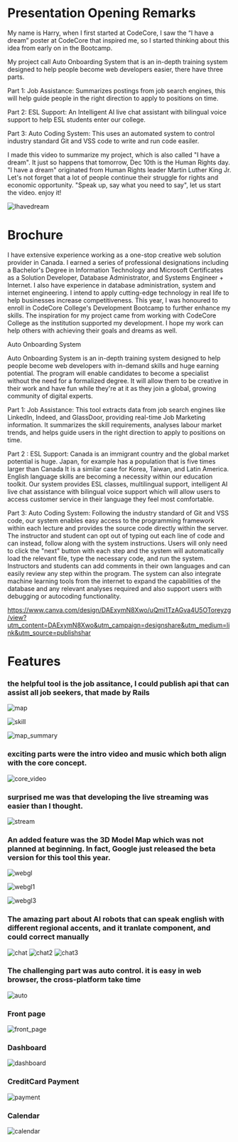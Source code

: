 # Presentation Opening Remarks

My name is Harry, when I first started at CodeCore, I saw the “I have a dream” poster at CodeCore that inspired me, so I started thinking about this idea  from early on in the Bootcamp.

My project call Auto Onboarding System that is an in-depth training system designed to help people become web developers easier, there have three parts.

Part 1: Job Assistance: Summarizes postings from job search engines, this will help guide people in the right direction to apply to positions on time.

Part 2: ESL Support: An Intelligent AI live chat assistant with bilingual voice support to help ESL students enter our college.


Part 3: Auto Coding System: This uses an automated system to control industry standard Git and VSS code to write and run code easiler.


I made this video to summarize my project, which is also called "I have a dream". It just so happens that tomorrow, Dec 10th is the Human Rights day. "I have a dream" originated from  Human Rights leader Martin Luther King Jr. Let's not forget that a lot of people continue their struggle for rights and economic opportunity. "Speak up, say what you need to say", let us start the video. enjoy it!
 
![Ihavedream](https://user-images.githubusercontent.com/21187699/145513721-e421e295-bfa0-4e34-a593-bbe6d881f0dc.png) 
 
 
# Brochure 


I have extensive experience working as a one-stop creative web solution provider in Canada. I earned a series of professional designations including a Bachelor's Degree in Information Technology and Microsoft Certificates as a Solution Developer, Database Administrator, and Systems Engineer + Internet. I also have experience in database administration, system and internet engineering.
I intend to apply cutting-edge technology in real life to help businesses increase competitiveness. This year, I was honoured to enroll in CodeCore College's Development Bootcamp to further enhance my skills. The inspiration for my project came from working with CodeCore College as the institution supported my development. I hope my work can help others with achieving their goals and dreams as well. 

Auto Onboarding System

Auto Onboarding System is an in-depth training system designed to help people become web developers with in-demand skills and huge earning potential. The program will enable candidates to become a specialist without the need for a formalized degree. It will allow them to be creative in their work and have fun while they're at it as they join a global, growing community of digital experts. 

Part 1: Job Assistance: This tool extracts data from job search engines like LinkedIn, Indeed, and GlassDoor, providing real-time Job Marketing information. It summarizes the skill requirements, analyses labour market trends, and helps guide users in the right direction to apply to positions on time.

Part 2 : ESL Support: Canada is an immigrant country and the global market potential is huge. Japan, for example has a population that is five times larger than Canada It is a similar case for Korea, Taiwan, and Latin America. English language skills are becoming a necessity within our education toolkit. Our system provides ESL classes, multilingual support, intelligent AI live chat assistance with bilingual voice support which will allow users to access customer service in their language they feel most comfortable.

Part 3: Auto Coding System: Following the industry standard of Git and VSS code, our system enables easy access to the programming framework within each lecture and provides the source code directly within the server. The instructor and student can opt out of typing out each line of code and can instead, follow along with the system instructions. Users will only need to click the "next" button with each step and the system will automatically load the relevant file, type the necessary code, and run the system. Instructors and students can add comments in their own languages and can easily review any step within the program. The system can also integrate machine learning tools from the internet to expand the capabilities of the database and any relevant analyses required and also support users with debugging or autocoding functionality.

https://www.canva.com/design/DAExymN8Xwo/uQmi1TzAGva4U5OToreyzg/view?utm_content=DAExymN8Xwo&utm_campaign=designshare&utm_medium=link&utm_source=publishshar

# Features

### the helpful tool is the job assitance, I could publish api that can assist all job seekers, that made by Rails

![map](https://user-images.githubusercontent.com/21187699/145518467-5d27e04f-7810-4477-8dd8-7b163a7fb820.gif)

![skill](https://user-images.githubusercontent.com/21187699/145519677-e2d249ed-f47a-44c9-84f7-9e41da1d649e.png)

![map_summary](https://user-images.githubusercontent.com/21187699/145519073-79823032-0c80-4b36-b213-cbf589ac94ae.png)

### exciting parts were the intro video and music which both align with the core concept.

![core_video](https://user-images.githubusercontent.com/21187699/145519953-31adc484-3a9a-4600-9836-3af9d3f3697e.gif)

### surprised me was that developing the live streaming was easier than I thought. 

![stream](https://user-images.githubusercontent.com/21187699/145520490-77b744ee-0353-4402-b4a3-53eae607b687.gif)

### An added feature was the 3D Model Map which was not planned at beginning. In fact, Google just released the beta version for this tool this year.

![webgl](https://user-images.githubusercontent.com/21187699/145521029-40eca2d3-02d1-49f9-8235-08136981dfd0.gif)

![webgl1](https://user-images.githubusercontent.com/21187699/145521264-6b4619ab-212c-44ef-8236-64ca0538e443.gif)

![webgl3](https://user-images.githubusercontent.com/21187699/145521851-13a304a6-b2f3-4067-8575-3449990b5ad1.gif)

### The amazing part about AI robots that can speak english with different regional accents, and it tranlate component, and could correct manually  

![chat](https://user-images.githubusercontent.com/21187699/145523020-848e7d4a-833e-4b30-899f-716445765fa0.png)
![chat2](https://user-images.githubusercontent.com/21187699/145523405-091ab5a3-dc06-4c2b-8eeb-9277816a59a1.png)
![chat3](https://user-images.githubusercontent.com/21187699/145523413-c01f0102-4bc6-4d9d-bdc6-3cd8350371dc.png)


### The challenging part was auto control. it is easy in web browser, the cross-platform take time 

![auto](https://user-images.githubusercontent.com/21187699/145523810-461d2308-2e08-41d6-ad9f-c667690540cc.gif)

### Front page
![front_page](https://user-images.githubusercontent.com/21187699/145524303-d6827d9a-335a-498c-8bcc-33ba60b3884d.png)

### Dashboard
![dashboard](https://user-images.githubusercontent.com/21187699/145524305-4eab9a0d-f429-4592-b886-a53bdf9f7f12.png)

### CreditCard Payment
![payment](https://user-images.githubusercontent.com/21187699/145524707-efd74bcd-3b54-48af-96da-09b186a901d4.gif)

### Calendar
![calendar](https://user-images.githubusercontent.com/21187699/145525220-53a8a0d6-38d4-4754-ba33-8f61f702b08b.gif)

